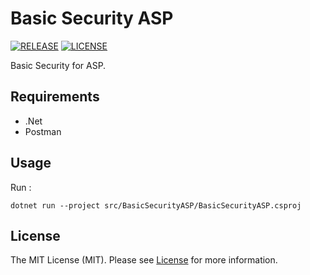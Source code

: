 # Basic Security ASP

[![RELEASE](https://img.shields.io/badge/version-v1.0.0-blue)](https://github.com/cesarrrguez/BasicSecurityASP/releases/tag/v1.0.0)
[![LICENSE](https://img.shields.io/badge/license-MIT-green)](LICENSE)

Basic Security for ASP.

## Requirements

- .Net
- Postman

## Usage

Run :

```console
dotnet run --project src/BasicSecurityASP/BasicSecurityASP.csproj
```

## License

The MIT License (MIT). Please see [License](LICENSE) for more information.
